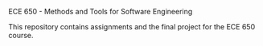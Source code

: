 ECE 650 - Methods and Tools for Software Engineering

This repository contains assignments and the final project for the ECE 650 course.
